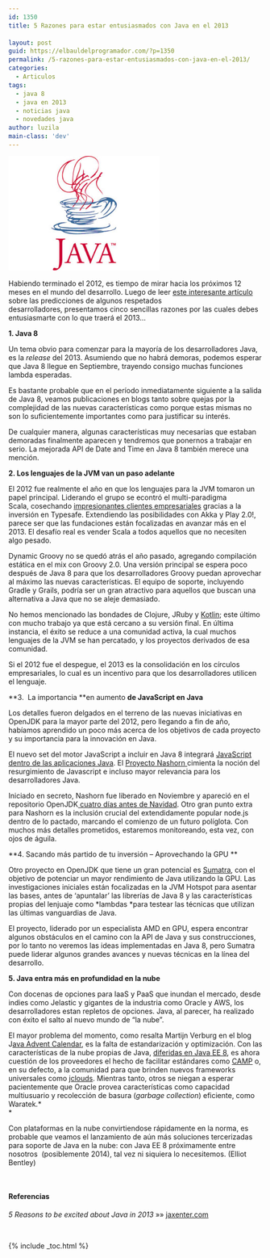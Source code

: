 ```yaml
---
id: 1350
title: 5 Razones para estar entusiasmados con Java en el 2013

layout: post
guid: https://elbauldelprogramador.com/?p=1350
permalink: /5-razones-para-estar-entusiasmados-con-java-en-el-2013/
categories:
  - Articulos
tags:
  - java 8
  - java en 2013
  - noticias java
  - novedades java
author: luzila
main-class: 'dev'
---
```

<img src="/assets/img/2012/12/java1-300x227.jpg" alt="java" width="300" height="227" class="thumbnail alignleft size-medium wp-image-1043" />

Habiendo terminado el 2012, es tiempo de mirar hacia los próximos 12 meses en el mundo del desarrollo. Luego de leer <a href="http://jaxenter.com/what-will-2013-bring-developers-place-their-bets-45933.html" target="_blank">este interesante artículo</a> sobre las predicciones de algunos respetados desarrolladores, presentamos cinco sencillas razones por las cuales debes entusiasmarte con lo que traerá el 2013&#8230;

**1. Java 8**

Un tema obvio para comenzar para la mayoría de los desarrolladores Java, es la *release* del 2013. Asumiendo que no habrá demoras, podemos esperar que Java 8 llegue en Septiembre, trayendo consigo muchas funciones lambda esperadas.

Es bastante probable que en el período inmediatamente siguiente a la salida de Java 8, veamos publicaciones en blogs tanto sobre quejas por la complejidad de las nuevas características como porque estas mismas no son lo suficientemente importantes como para justificar su interés.  

<!--ad-->


De cualquier manera, algunas características muy necesarias que estaban demoradas finalmente aparecen y tendremos que ponernos a trabajar en serio. La mejorada API de Date and Time en Java 8 también merece una mención.

**2. Los lenguajes de la JVM van un paso adelante**

El 2012 fue realmente el año en que los lenguajes para la JVM tomaron un papel principal. Liderando el grupo se econtró el multi-paradigma Scala, cosechando <a href="http://www.scala-lang.org/node/1658" target="_blank">impresionantes clientes empresariales</a> gracias a la inversión en Typesafe. Extendiendo las posibilidades con Akka y Play 2.0!, parece ser que las fundaciones están focalizadas en avanzar más en el 2013. El desafío real es vender Scala a todos aquellos que no necesiten algo pesado.

Dynamic Groovy no se quedó atrás el año pasado, agregando compilación estática en el mix con Groovy 2.0. Una versión principal se espera poco después de Java 8 para que los desarrolladores Groovy puedan aprovechar al máximo las nuevas características. El equipo de soporte, incluyendo Gradle y Grails, podría ser un gran atractivo para aquellos que buscan una alternativa a Java que no se aleje demasiado.

No hemos mencionado las bondades de Clojure, JRuby y <a href="http://kotlin.jetbrains.org/" target="_blank">Kotlin</a>; este último con mucho trabajo ya que está cercano a su versión final. En última instancia, el éxito se reduce a una comunidad activa, la cual muchos lenguajes de la JVM se han percatado, y los proyectos derivados de esa comunidad.

Si el 2012 fue el despegue, el 2013 es la consolidación en los círculos empresariales, lo cual es un incentivo para que los desarrolladores utilicen el lenguaje.

**3.  La importancia **en aumento **de JavaScript en Java**

Los detalles fueron delgados en el terreno de las nuevas iniciativas en OpenJDK para la mayor parte del 2012, pero llegando a fin de año, habíamos aprendido un poco más acerca de los objetivos de cada proyecto y su importancia para la innovación en Java.

El nuevo set del motor JavaScript a incluir en Java 8 integrará <a href="http://mail.openjdk.java.net/pipermail/announce/2012-November/000139.html" target="_blank">JavaScript dentro de las aplicaciones Java</a>. El <a href="http://openjdk.java.net/projects/nashorn/" target="_blank">Proyecto Nashorn </a>cimienta la noción del resurgimiento de Javascript e incluso mayor relevancia para los desarrolladores Java.

Iniciado en secreto, Nashorn fue liberado en Noviembre y apareció en el repositorio OpenJDK<a href="https://blogs.oracle.com/nashorn/entry/open_for_business" target="_blank"> cuatro días antes de Navidad</a>. Otro gran punto extra para Nashorn es la inclusión crucial del extendidamente popular node.js dentro de lo pactado, marcando el comienzo de un futuro políglota. Con muchos más detalles prometidos, estaremos monitoreando, esta vez, con ojos de águila.

**4. Sacando más partido de tu inversión &#8211; Aprovechando la GPU **

Otro proyecto en OpenJDK que tiene un gran potencial es <a href="http://openjdk.java.net/projects/sumatra/" target="_blank">Sumatra</a>, con el objetivo de potenciar un mayor rendimiento de Java utilizando la GPU. Las investigaciones iniciales están focalizadas en la JVM Hotspot para asentar las bases, antes de &#8216;apuntalar&#8217; las librerías de Java 8 y las características propias del lenjuaje como *lambdas *para testear las técnicas que utilizan las últimas vanguardias de Java.

El proyecto, liderado por un especialista AMD en GPU, espera encontrar algunos obstáculos en el camino con la API de Java y sus construcciones, por lo tanto no veremos las ideas implementadas en Java 8, pero Sumatra puede liderar algunos grandes avances y nuevas técnicas en la línea del desarrollo.

**5. Java entra más en profundidad en la nube**

Con docenas de opciones para IaaS y PaaS que inundan el mercado, desde indies como Jelastic y gigantes de la industria como Oracle y AWS, los desarrolladores estan repletos de opciones. Java, al parecer, ha realizado con éxito el salto al nuevo mundo de &#8220;la nube&#8221;.

El mayor problema del momento, como resalta Martijn Verburg en el blog J<a href="http://www.javaadvent.com/2012/12/java-2012-review-and-future-predictions.html" target="_blank">ava Advent Calendar</a>, es la falta de estandarización y optimización. Con las características de la nube propias de Java, <a href="http://jaxenter.com/oracle-pushes-cloud-features-back-to-java-ee-8-44301.html" target="_blank">diferidas en Java EE 8</a>, es ahora cuestión de los proveedores el hecho de facilitar estándares como <a href="http://jaxenter.com/round-the-campfire-talking-paas-standards-with-oracle-cloudsoft-and-cloudbees-44571.html" target="_blank">CAMP</a> o, en su defecto, a la comunidad para que brinden nuevos frameworks universales como <a href="http://www.jclouds.org/" target="_blank">jclouds</a>. Mientras tanto, otros se niegan a esperar pacientemente que Oracle provea características como capacidad multiusuario y recolección de basura (*garbage collection*) eficiente, como Waratek.*  
*

Con plataformas en la nube convirtiendose rápidamente en la norma, es probable que veamos el lanzamiento de aún más soluciones tercerizadas para soporte de Java en la nube: con Java EE 8 próximamente entre nosotros  (posiblemente 2014), tal vez ni siquiera lo necesitemos. (Elliot Bentley)

&nbsp;

#### Referencias

*5 Reasons to be excited about Java in 2013* »» <a href="http://jaxenter.com/5-reasons-to-be-excited-about-java-in-2013-45938.html" target="_blank">jaxenter.com</a>

&nbsp;



{% include _toc.html %}
